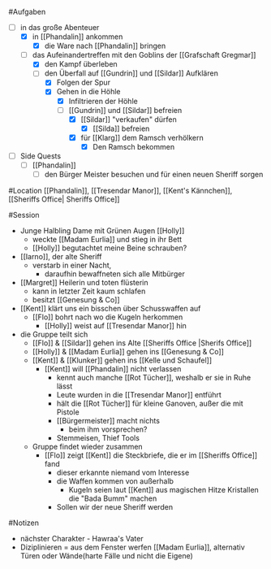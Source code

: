 #Aufgaben
- [ ] in das große Abenteuer
	- [x] in [[Phandalin]] ankommen
		- [x] die Ware nach [[Phandalin]] bringen
	- [ ] das Aufeinandertreffen mit den Goblins der [[Grafschaft Gregmar]]
		- [x] den Kampf überleben
		- [ ] den Überfall auf [[Gundrin]] und [[Sildar]] Aufklären
			- [x] Folgen der Spur
			- [x] Gehen in die Höhle
				- [x] Infiltrieren der Höhle
				- [ ] [[Gundrin]] und [[Sildar]] befreien
					- [x] [[Sildar]] "verkaufen" dürfen
						- [x] [[Silda]] befreien
					- [x] für [[Klarg]] dem Ramsch verhölkern
						- [x] Den Ramsch bekommen
- [ ] Side Quests
	- [ ] [[Phandalin]]
		- [ ] den Bürger Meister besuchen und für einen neuen Sheriff sorgen

#Location
[[Phandalin]], [[Tresendar Manor]], [[Kent's Kännchen]], [[Sheriffs Office| Sheriffs Office]]

#Session 
- Junge Halbling Dame mit Grünen Augen [[Holly]]
	- weckte [[Madam Eurlia]] und stieg in ihr Bett
	- [[Holly]] begutachtet meine Beine schrauben?
- [[Iarno]], der alte Sheriff
	- verstarb in einer Nacht,
		- daraufhin bewaffneten sich alle Mitbürger
- [[Margret]] Heilerin und toten flüsterin
	- kann in letzter Zeit kaum schlafen
	- besitzt [[Genesung & Co]]
- [[Kent]] klärt uns ein bisschen über Schusswaffen auf
	- [[Flo]] bohrt nach wo die Kugeln herkommen
		- [[Holly]] weist auf [[Tresendar Manor]] hin
- die Gruppe teilt sich
	- [[Flo]] & [[Sildar]] gehen ins Alte [[Sheriffs Office |Sherifs Office]]
	- [[Holly]] & [[Madam Eurlia]] gehen ins [[Genesung & Co]]
	- [[Kent]] & [[Klunker]] gehen ins [[Kelle und Schaufel]]
		- [[Kent]] will [[Phandalin]] nicht verlassen
			- kennt auch manche [[Rot Tücher]], weshalb er sie in Ruhe lässt
			- Leute wurden in die [[Tresendar Manor]] entführt
			- hält die [[Rot Tücher]] für kleine Ganoven, außer die mit Pistole
			- [[Bürgermeister]] macht nichts
				- beim ihm vorsprechen?
			- Stemmeisen, Thief Tools
	- Gruppe findet wieder zusammen
		- [[Flo]] zeigt [[Kent]] die Steckbriefe, die er im [[Sheriffs Office]] fand
			- dieser erkannte niemand vom Interesse
			- die Waffen kommen von außerhalb
				- Kugeln seien laut [[Kent]] aus magischen Hitze Kristallen die "Bada Bumm" machen
			- Sollen wir der neue Sheriff werden

#Notizen 
- nächster Charakter - Hawraa's Vater
- Diziplinieren = aus dem Fenster werfen [[Madam Eurlia]], alternativ Türen oder Wände(harte Fälle und nicht die Eigene)